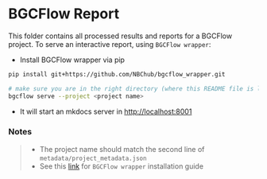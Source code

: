 # BGCFlow Report
This folder contains all processed results and reports for a BGCFlow project. To serve an interactive report, using `BGCFlow wrapper`:
- Install BGCFlow wrapper via pip
```bash
pip install git+https://github.com/NBChub/bgcflow_wrapper.git

# make sure you are in the right directory (where this README file is located)
bgcflow serve --project <project name>
```
- It will start an mkdocs server in [http://localhost:8001](http://localhost:8001)

### Notes
> * The project name should match the second line of `metadata/project_metadata.json`
> * See this [link](https://github.com/NBChub/bgcflow_wrapper) for `BGCFlow wrapper` installation guide
